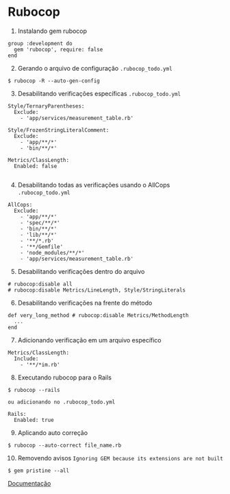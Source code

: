 # Rubocop


1. Instalando gem rubocop

```
group :development do
  gem 'rubocop', require: false
end
```

2. Gerando o arquivo de configuração `.rubocop_todo.yml`

```
$ rubocop -R --auto-gen-config
```

3. Desabilitando verificações específicas `.rubocop_todo.yml`

```
Style/TernaryParentheses:
  Exclude:
    - 'app/services/measurement_table.rb'

Style/FrozenStringLiteralComment:
  Exclude:
    - 'app/**/*'
    - 'bin/**/*'

Metrics/ClassLength:
  Enabled: false
  
```

4. Desabilitando todas as verificações usando o AllCops `.rubocop_todo.yml`

```
AllCops:
  Exclude:
    - 'app/**/*'
    - 'spec/**/*'
    - 'bin/**/*'
    - 'lib/**/*'
    - '**/*.rb'
    - '**/Gemfile'
    - 'node_modules/**/*'
    - 'app/services/measurement_table.rb'
```

5. Desabilitando verificações dentro do arquivo

```
# rubocop:disable all
# rubocop:disable Metrics/LineLength, Style/StringLiterals
```

6. Desabilitando verificações na frente do método

```
def very_long_method # rubocop:disable Metrics/MethodLength
  ...
end
```

7. Adicionando verificação em um arquivo específico

```
Metrics/ClassLength:
  Include:
    - '**/*im.rb'
```

8. Executando rubocop para o Rails

```
$ rubocop --rails

ou adicionando no .rubocop_todo.yml

Rails:
  Enabled: true
```

9. Aplicando auto correção

```
$ rubocop --auto-correct file_name.rb
```

10. Removendo avisos `Ignoring GEM because its extensions are not built`

```
$ gem pristine --all
```


[Documentação](https://rubocop.readthedocs.io/en/latest/basic_usage/)

